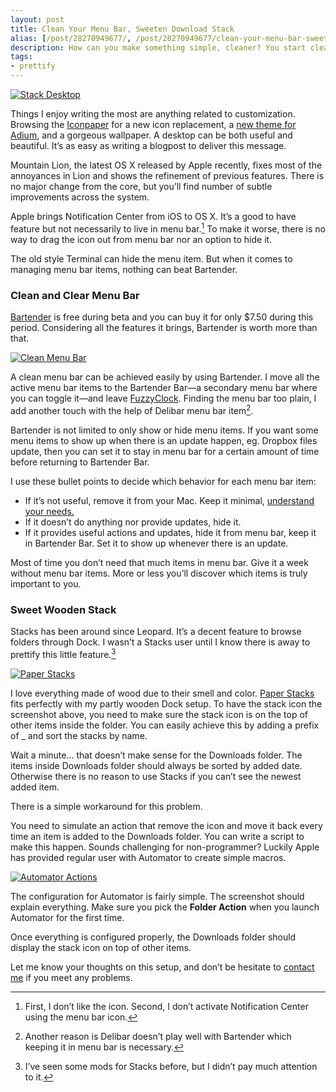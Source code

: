 ```yaml
---
layout: post
title: Clean Your Menu Bar, Sweeten Download Stack
alias: [/post/28270949677/, /post/28270949677/clean-your-menu-bar-sweeten-download-stack]
description: How can you make something simple, cleaner? You start cleaning the menu bar, and follow the the stacks in Dock.
tags:
- prettify
---
```

[ ![Stack Desktop][img1] ](http://images.sayzlim.net/2012/07/stack_desktop.jpg "Stack Desktop")

[img1]: http://images.sayzlim.net/2012/07/stack_desktop.jpg "Stack Desktop"

Things I enjoy writing the most are anything related to customization. Browsing the [Iconpaper][1] for a new icon replacement, a [new theme for Adium][2], and a gorgeous wallpaper. A desktop can be both useful and beautiful. It’s as easy as writing a blogpost to deliver this message.

[1]: http://www.iconpaper.org/ "Iconpaper « Free icons, wallpapers, themes, resources and more »"
[2]: http://sayzlim.net/best-adium-textured-based-theme "Best Adium Textured Based Theme | Sayz Lim"

Mountain Lion, the latest OS X released by Apple recently, fixes most of the annoyances in Lion and shows the refinement of previous features. There is no major change from the core, but you’ll find number of subtle improvements across the system.

Apple brings Notification Center from iOS to OS X. It’s a good to have feature but not necessarily to live in menu bar.[^1] To make it worse, there is no way to drag the icon out from menu bar nor an option to hide it.

The old style Terminal can hide the menu item. But when it comes to managing menu bar items, nothing can beat Bartender.

### Clean and Clear Menu Bar
[Bartender][] is free during beta and you can buy it for only $7.50 during this period. Considering all the features it brings, Bartender is worth more than that.

[Bartender]: http://www.macbartender.com/ "Bartender | Mac Menu Bar Item Control"

[ ![Clean Menu Bar][img2] ](http://images.sayzlim.net/2012/07/stack_menubar.jpg "Clean Menu Bar")

[img2]: http://images.sayzlim.net/2012/07/stack_menubar.jpg "Clean Menu Bar"

A clean menu bar can be achieved easily by using Bartender. I move all the active menu bar items to the Bartender Bar—a secondary menu bar where you can toggle it—and leave [FuzzyClock][]. Finding the menu bar too plain, I add another touch with the help of Delibar menu bar item[^2].

[FuzzyClock]: http://sayzlim.net/reading-time-on-mac-with-fuzzyclock "Reading Time on Mac with FuzzyClock | Sayz Lim"

Bartender is not limited to only show or hide menu items. If you want some menu items to show up when there is an update happen, eg. Dropbox files update, then you can set it to stay in menu bar for a certain amount of time before returning to Bartender Bar.

I use these bullet points to decide which behavior for each menu bar item:

- If it’s not useful, remove it from your Mac. Keep it minimal, [understand your needs.][2]
- If it doesn’t do anything nor provide updates, hide it.
- If it provides useful actions and updates, hide it from menu bar, keep it in Bartender Bar. Set it to show up whenever there is an update.

[2]: http://sayzlim.net/minimal-living-with-macbook "Minimal Living with MacBook"

Most of time you don’t need that much items in menu bar. Give it a week without menu bar items. More or less you’ll discover which items is truly important to you.

### Sweet Wooden Stack
Stacks has been around since Leopard. It’s a decent feature to browse folders through Dock. I wasn’t a Stacks user until I know there is away to prettify this little feature.[^3]

[ ![Paper Stacks][img3] ](http://images.sayzlim.net/2012/07/stack_dock.jpg "Paper Stacks")

[img3]: http://images.sayzlim.net/2012/07/stack_dock.jpg "Paper Stacks"

I love everything made of wood due to their smell and color. [Paper Stacks][] fits perfectly with my partly wooden Dock setup. To have the stack icon the screenshot above, you need to make sure the stack icon is on the top of other items inside the folder. You can easily achieve this by adding a prefix of _ and sort the stacks by name.

[Paper Stacks]: http://blupaper.deviantart.com/art/Paper-Stacks-181259578 "Paper Stacks by BluPaper on deviantART"

Wait a minute… that doesn’t make sense for the Downloads folder. The items inside Downloads folder should always be sorted by added date. Otherwise there is no reason to use Stacks if you can’t see the newest added item.

There is a simple workaround for this problem.

You need to simulate an action that remove the icon and move it back every time an item is added to the Downloads folder. You can write a script to make this happen. Sounds challenging for non-programmer? Luckily Apple has provided regular user with Automator to create simple macros.

[ ![Automator Actions][img4] ](http://images.sayzlim.net/2012/07/stack_automator.jpg "Automator Actions")

[img4]: http://images.sayzlim.net/2012/07/stack_automator.jpg "Automator Actions"

The configuration for Automator is fairly simple. The screenshot should explain everything. Make sure you pick the **Folder Action** when you launch Automator for the first time.

Once everything is configured properly, the Downloads folder should display the stack icon on top of other items.

Let me know your thoughts on this setup, and don’t be hesitate to [contact me][10] if you meet any problems.

[10]: http://sayzlim.net/contact/ "Contact | Sayz Lim"

[^1]: First, I don’t like the icon. Second, I don’t activate Notification Center using the menu bar icon.

[^2]: Another reason is Delibar doesn’t play well with Bartender which keeping it in menu bar is necessary.

[^3]: I’ve seen some mods for Stacks before, but I didn’t pay much attention to it.

